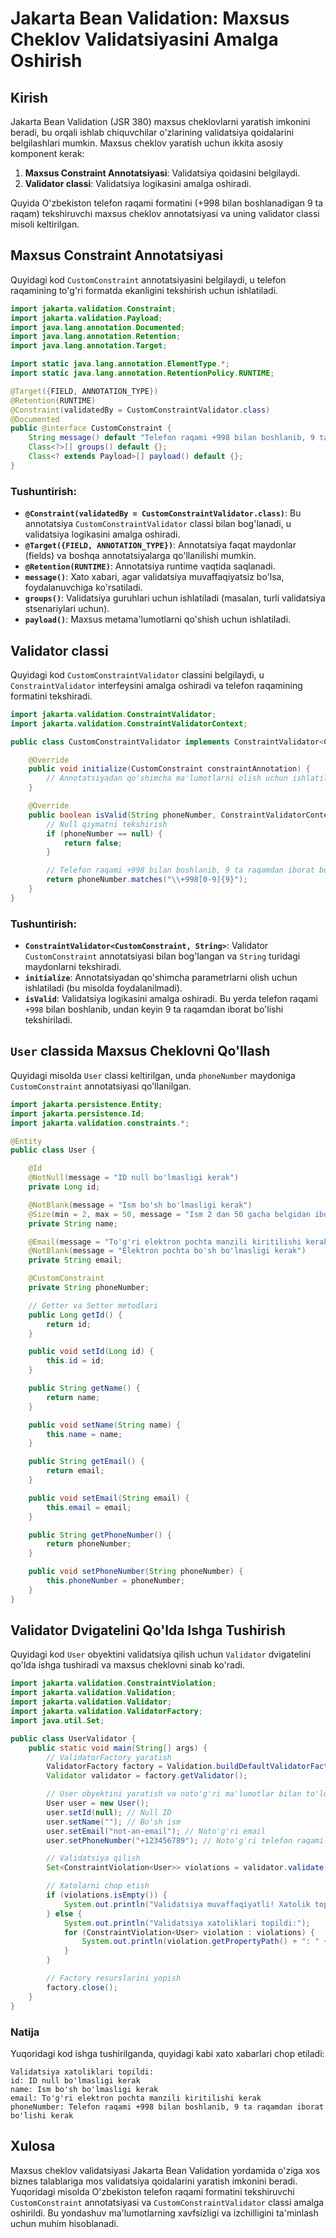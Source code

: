 # Jakarta Bean Validation: Maxsus Cheklov Validatsiyasini Amalga Oshirish

## Kirish
Jakarta Bean Validation (JSR 380) maxsus cheklovlarni yaratish imkonini beradi, bu orqali ishlab chiquvchilar o'zlarining validatsiya qoidalarini belgilashlari mumkin. Maxsus cheklov yaratish uchun ikkita asosiy komponent kerak: 
1. **Maxsus Constraint Annotatsiyasi**: Validatsiya qoidasini belgilaydi.
2. **Validator classi**: Validatsiya logikasini amalga oshiradi.

Quyida O'zbekiston telefon raqami formatini (+998 bilan boshlanadigan 9 ta raqam) tekshiruvchi maxsus cheklov annotatsiyasi va uning validator classi misoli keltirilgan.

## Maxsus Constraint Annotatsiyasi
Quyidagi kod `CustomConstraint` annotatsiyasini belgilaydi, u telefon raqamining to'g'ri formatda ekanligini tekshirish uchun ishlatiladi.

```java
import jakarta.validation.Constraint;
import jakarta.validation.Payload;
import java.lang.annotation.Documented;
import java.lang.annotation.Retention;
import java.lang.annotation.Target;

import static java.lang.annotation.ElementType.*;
import static java.lang.annotation.RetentionPolicy.RUNTIME;

@Target({FIELD, ANNOTATION_TYPE})
@Retention(RUNTIME)
@Constraint(validatedBy = CustomConstraintValidator.class)
@Documented
public @interface CustomConstraint {
    String message() default "Telefon raqami +998 bilan boshlanib, 9 ta raqamdan iborat bo'lishi kerak";
    Class<?>[] groups() default {};
    Class<? extends Payload>[] payload() default {};
}
```

### Tushuntirish:
- **`@Constraint(validatedBy = CustomConstraintValidator.class)`**: Bu annotatsiya `CustomConstraintValidator` classi bilan bog'lanadi, u validatsiya logikasini amalga oshiradi.
- **`@Target({FIELD, ANNOTATION_TYPE})`**: Annotatsiya faqat maydonlar (fields) va boshqa annotatsiyalarga qo'llanilishi mumkin.
- **`@Retention(RUNTIME)`**: Annotatsiya runtime vaqtida saqlanadi.
- **`message()`**: Xato xabari, agar validatsiya muvaffaqiyatsiz bo'lsa, foydalanuvchiga ko'rsatiladi.
- **`groups()`**: Validatsiya guruhlari uchun ishlatiladi (masalan, turli validatsiya stsenariylari uchun).
- **`payload()`**: Maxsus metama'lumotlarni qo'shish uchun ishlatiladi.

## Validator classi
Quyidagi kod `CustomConstraintValidator` classini belgilaydi, u `ConstraintValidator` interfeysini amalga oshiradi va telefon raqamining formatini tekshiradi.

```java
import jakarta.validation.ConstraintValidator;
import jakarta.validation.ConstraintValidatorContext;

public class CustomConstraintValidator implements ConstraintValidator<CustomConstraint, String> {

    @Override
    public void initialize(CustomConstraint constraintAnnotation) {
        // Annotatsiyadan qo'shimcha ma'lumotlarni olish uchun ishlatiladi (agar kerak bo'lsa)
    }

    @Override
    public boolean isValid(String phoneNumber, ConstraintValidatorContext context) {
        // Null qiymatni tekshirish
        if (phoneNumber == null) {
            return false;
        }

        // Telefon raqami +998 bilan boshlanib, 9 ta raqamdan iborat bo'lishini tekshirish
        return phoneNumber.matches("\\+998[0-9]{9}");
    }
}
```

### Tushuntirish:
- **`ConstraintValidator<CustomConstraint, String>`**: Validator `CustomConstraint` annotatsiyasi bilan bog'langan va `String` turidagi maydonlarni tekshiradi.
- **`initialize`**: Annotatsiyadan qo'shimcha parametrlarni olish uchun ishlatiladi (bu misolda foydalanilmadi).
- **`isValid`**: Validatsiya logikasini amalga oshiradi. Bu yerda telefon raqami `+998` bilan boshlanib, undan keyin 9 ta raqamdan iborat bo'lishi tekshiriladi.

## `User` classida Maxsus Cheklovni Qo'llash
Quyidagi misolda `User` classi keltirilgan, unda `phoneNumber` maydoniga `CustomConstraint` annotatsiyasi qo'llanilgan.

```java
import jakarta.persistence.Entity;
import jakarta.persistence.Id;
import jakarta.validation.constraints.*;

@Entity
public class User {

    @Id
    @NotNull(message = "ID null bo'lmasligi kerak")
    private Long id;

    @NotBlank(message = "Ism bo'sh bo'lmasligi kerak")
    @Size(min = 2, max = 50, message = "Ism 2 dan 50 gacha belgidan iborat bo'lishi kerak")
    private String name;

    @Email(message = "To'g'ri elektron pochta manzili kiritilishi kerak")
    @NotBlank(message = "Elektron pochta bo'sh bo'lmasligi kerak")
    private String email;

    @CustomConstraint
    private String phoneNumber;

    // Getter va Setter metodlari
    public Long getId() {
        return id;
    }

    public void setId(Long id) {
        this.id = id;
    }

    public String getName() {
        return name;
    }

    public void setName(String name) {
        this.name = name;
    }

    public String getEmail() {
        return email;
    }

    public void setEmail(String email) {
        this.email = email;
    }

    public String getPhoneNumber() {
        return phoneNumber;
    }

    public void setPhoneNumber(String phoneNumber) {
        this.phoneNumber = phoneNumber;
    }
}
```

## Validator Dvigatelini Qo'lda Ishga Tushirish
Quyidagi kod `User` obyektini validatsiya qilish uchun `Validator` dvigatelini qo'lda ishga tushiradi va maxsus cheklovni sinab ko'radi.

```java
import jakarta.validation.ConstraintViolation;
import jakarta.validation.Validation;
import jakarta.validation.Validator;
import jakarta.validation.ValidatorFactory;
import java.util.Set;

public class UserValidator {
    public static void main(String[] args) {
        // ValidatorFactory yaratish
        ValidatorFactory factory = Validation.buildDefaultValidatorFactory();
        Validator validator = factory.getValidator();

        // User obyektini yaratish va noto'g'ri ma'lumotlar bilan to'ldirish
        User user = new User();
        user.setId(null); // Null ID
        user.setName(""); // Bo'sh ism
        user.setEmail("not-an-email"); // Noto'g'ri email
        user.setPhoneNumber("+123456789"); // Noto'g'ri telefon raqami

        // Validatsiya qilish
        Set<ConstraintViolation<User>> violations = validator.validate(user);

        // Xatolarni chop etish
        if (violations.isEmpty()) {
            System.out.println("Validatsiya muvaffaqiyatli! Xatolik topilmadi.");
        } else {
            System.out.println("Validatsiya xatoliklari topildi:");
            for (ConstraintViolation<User> violation : violations) {
                System.out.println(violation.getPropertyPath() + ": " + violation.getMessage());
            }
        }

        // Factory resurslarini yopish
        factory.close();
    }
}
```

### Natija
Yuqoridagi kod ishga tushirilganda, quyidagi kabi xato xabarlari chop etiladi:

```
Validatsiya xatoliklari topildi:
id: ID null bo'lmasligi kerak
name: Ism bo'sh bo'lmasligi kerak
email: To'g'ri elektron pochta manzili kiritilishi kerak
phoneNumber: Telefon raqami +998 bilan boshlanib, 9 ta raqamdan iborat bo'lishi kerak
```

## Xulosa
Maxsus cheklov validatsiyasi Jakarta Bean Validation yordamida o'ziga xos biznes talablariga mos validatsiya qoidalarini yaratish imkonini beradi. Yuqoridagi misolda O'zbekiston telefon raqami formatini tekshiruvchi `CustomConstraint` annotatsiyasi va `CustomConstraintValidator` classi amalga oshirildi. Bu yondashuv ma'lumotlarning xavfsizligi va izchilligini ta'minlash uchun muhim hisoblanadi.
